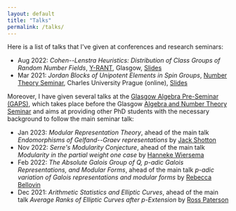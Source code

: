 ```yaml
---
layout: default
title: "Talks"
permalink: /talks/
---
```


Here is a list of talks that I've given at conferences and research seminars:

* Aug 2022: _Cohen--Lenstra Heuristics: Distribution of Class Groups of Random Number Fields_, [Y-RANT](https://heilbronn.ac.uk/2022/04/21/y-rant-2022/), Glasgow, [Slides](/docs/Talk_Y_RANT.pdf)
* Mar 2021: _Jordan Blocks of Unipotent Elements in Spin Groups_, [Number Theory Seminar](https://sites.google.com/view/tinkovamagdalena/teaching/number-theory-seminar), Charles University Prague (online), [Slides](/docs/Talk_Prague.pdf)


Moreover, I have given several talks at the [Glasgow Algebra Pre-Seminar (GAPS)](https://sites.google.com/view/glasgowalgebrapreseminar/home), which takes place before the Glasgow [Algebra and Number Theory Seminar](https://www.gla.ac.uk/schools/mathematicsstatistics/events/?seriesID=4) and aims at providing other PhD students with the necessary background to follow the main seminar talk:

* Jan 2023: _Modular Representation Theory_, ahead of the main talk _Endomorphisms of Gelfand--Graev representations_ by [Jack Shotton](https://jackgshotton.webspace.durham.ac.uk/)
* Nov 2022: _Serre's Modularity Conjecture_, ahead of the main talk _Modularity in the partial weight one case_ by [Hanneke Wiersema](https://www.dpmms.cam.ac.uk/~hw600/)
* Feb 2022: _The Absolute Galois Group of Q, p-adic Galois Representations, and Modular Forms_, ahead of the main talk _p-adic variation of Galois representations and modular forms_ by [Rebecca Bellovin](https://rmbellovin.github.io/)
* Dec 2021: _Arithmetic Statistics and Elliptic Curves_, ahead of the main talk _Average Ranks of Elliptic Curves after p-Extension_ by [Ross Paterson](https://ramifiedprime.github.io/)


<!--- I enjoy giving talks to non-experts... and promote mathematics... might put PG seminar talks here --->
